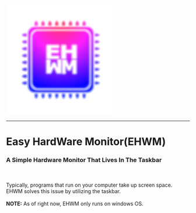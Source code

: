<img src="https://raw.githubusercontent.com/Kwexy/EHWM/main/graphics/AppIcon.png" width="300">

---

# Easy HardWare Monitor(EHWM)
### A Simple Hardware Monitor That Lives In The Taskbar
<br><br>
Typically, programs that run on your computer take up screen space.
EHWM solves this issue by utilizing the taskbar.
<br><br>
**NOTE:** As of right now, EHWM only runs on windows OS.
